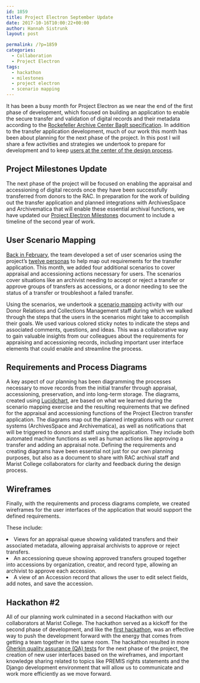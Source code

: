 ```yaml
---
id: 1859
title: Project Electron September Update
date: 2017-10-16T10:00:22+00:00
author: Hannah Sistrunk
layout: post

permalink: /?p=1859
categories:
  - Collaboration
  - Project Electron
tags:
  - hackathon
  - milestones
  - project electron
  - scenario mapping
---
```

<span style="font-weight: 400;">It has been a busy month for Project Electron as we near the end of the first phase of development, which focused on building an application to enable the secure transfer and validation of digital records and their metadata according to the</span> [<span style="font-weight: 400;">Rockefeller Archive Center BagIt specification</span>](https://github.com/RockefellerArchiveCenter/project_electron/blob/master/transfer/bagit-specification.md)<span style="font-weight: 400;">. In addition to the transfer application development, m</span><span style="font-weight: 400;">uch of our work this month has been about planning for the next phase of the project. In this post I will share a few activities and strategies we undertook to prepare for development and to keep </span>[<span style="font-weight: 400;">users at the center of the design process</span>](http://projectelectron.rockarch.org/)<span style="font-weight: 400;">.<!--more--></span>

## **Project Milestones Update**

<span style="font-weight: 400;">The next phase of the project will be focused on enabling the appraisal and accessioning of digital records once they have been successfully transferred from donors to the RAC. In preparation for the work of building out the transfer application and planned integrations with ArchivesSpace and Archivematica that will enable these essential archival functions, we have updated our </span>[<span style="font-weight: 400;">Project Electron Milestones</span>](https://github.com/RockefellerArchiveCenter/project_electron/blob/master/docs/Milestones.md) <span style="font-weight: 400;">document to include a timeline of the second year of work.</span>

## **User Scenario Mapping**

[<span style="font-weight: 400;">Back in February</span>](http://blog.rockarch.org/?p=1700)<span style="font-weight: 400;">, the team developed a set of user scenarios using the project’s </span>[<span style="font-weight: 400;">twelve personas</span>](https://github.com/RockefellerArchiveCenter/project_electron/tree/master/personas) <span style="font-weight: 400;">to help map out requirements for the transfer application. This month, we added four additional scenarios to cover appraisal and accessioning actions necessary for users. The scenarios cover situations like an archivist needing to accept or reject a transfer or approve groups of transfers as accessions, or a donor needing to see the status of a transfer or troubleshoot a failed transfer.</span>

<span style="font-weight: 400;">Using the scenarios, we undertook a </span>[<span style="font-weight: 400;">scenario mapping</span>](http://www.uxforthemasses.com/scenario-mapping/) <span style="font-weight: 400;">activity with our Donor Relations and Collections Management staff during which we walked through the steps that the users in the scenarios might take to accomplish their goals. We used various colored sticky notes to indicate the steps and associated comments, questions, and ideas. This was a collaborative way to gain valuable insights from our colleagues about the requirements for appraising and accessioning records, including important user interface elements that could enable and streamline the process.</span>

## **Requirements and Process Diagrams**

<span style="font-weight: 400;">A key aspect of our planning has been diagramming the processes necessary to move records from the initial transfer through appraisal, accessioning, preservation, and into long-term storage. The diagrams, created using </span>[<span style="font-weight: 400;">Lucidchart</span>](https://www.lucidchart.com/)<span style="font-weight: 400;">, are based on what we learned during the scenario mapping exercise and the resulting requirements that we defined for the appraisal and accessioning functions of the Project Electron transfer application. The diagrams map out the planned integrations with our current systems (ArchivesSpace and Archivematica), as well as notifications that will be triggered to donors and staff using the application. They include both automated machine functions as well as human actions like approving a transfer and adding an appraisal note. Defining the requirements and creating diagrams have been essential not just for our own planning purposes, but also as a document to share with RAC archival staff and Marist College collaborators for clarity and feedback during the design process. </span>

## **Wireframes**

<span style="font-weight: 400;">Finally, with the requirements and process diagrams complete, we created wireframes for the user interfaces of the application that would support the defined requirements. </span>

<span style="font-weight: 400;">These include: </span>

<li style="font-weight: 400;">
  <span style="font-weight: 400;">Views for an appraisal queue showing validated transfers and their associated metadata, allowing appraisal archivists to approve or reject transfers. </span>
</li>
<li style="font-weight: 400;">
  <span style="font-weight: 400;">An accessioning queue showing approved transfers grouped together into accessions by organization, creator, and record type, allowing an archivist to approve each accession.</span>
</li>
<li style="font-weight: 400;">
  <span style="font-weight: 400;">A view of an Accession record that allows the user to edit select fields, add notes, and save the accession.</span>
</li>

## **Hackathon #2**

<span style="font-weight: 400;">All of our planning work culminated in a second Hackathon with our collaborators at Marist College. The hackathon served as a kickoff for the second phase of development, and like the </span>[<span style="font-weight: 400;">first hackathon</span>](http://blog.rockarch.org/?p=1815)<span style="font-weight: 400;">, was an effective way to push the development forward with the energy that comes from getting a team together in the same room. The hackathon resulted in more </span>[<span style="font-weight: 400;">Gherkin quality assurance (QA) tests</span>](http://blog.rockarch.org/?p=1815) <span style="font-weight: 400;">for the next phase of the project, the creation of new user interfaces based on the wireframes, and important knowledge sharing related to topics like PREMIS rights statements and the Django development environment that will allow us to communicate and work more efficiently as we move forward.</span>